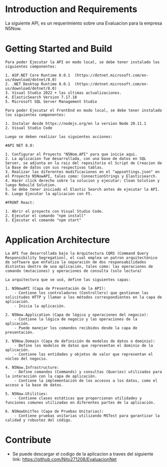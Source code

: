 # Introduction and Requirements 

La siguiente API, es un requerimiento sobre una Evaluacion para la empresa N5Now.

# Getting Started and Build

	Para poder Ejecutar la API en modo local, se debe tener instalado los siguientes componentes: 

	1. ASP.NET Core Runtime 8.0.1  (https://dotnet.microsoft.com/en-us/download/dotnet/8.0)
	2. .NET Desktop Runtime 8.0.1  (https://dotnet.microsoft.com/en-us/download/dotnet/8.0)
	3. Visual Studio 2022 + las ultimas actualizaciones.
	4. ElasticSearch Version 7.17.18
	5. Microsoft SQL Server Management Studio 
	
	Para poder Ejecutar el FrontEnd en modo local, se debe tener instalado los siguientes componentes: 
	
	1. Instalar desde https://nodejs.org/en la version Node 20.11.1
	2. Visual Studio Code
	
	Luego se deben realizar las siguientes acciones:

	#API NET 8.0:
	
	1. Configurar el Proyecto "N5Nom.API" para que inicie aqui.
	2. La aplicacion fue desarrollada, con una base de datos en SQL Server, se adjunta en la raiz del repositorio el Script de Creacion de la Base de datos con sus respectivas tablas.
	3. Realizar las diferentes modificaciones en el "appsettings.json" en el Proyecto N5NowAPI, tales como: ConnectionStrings y Elasticsearch.
	4. Hacer click derecho sobre la solucion y ejecutar: Clean Solution y luego Rebuild Solution.
	5. Se debe tener iniciado el Elastic Search antes de ejecutar la API.
	6. Luego Ejecutar la aplicacion con F5.

	#FRONT React:
	
	1. Abrir el proyecto con Visual Studio Code.
	2. Ejecutar el comando "npm install"
	3. Ejecutar el comando "npm start"
	
# Application Architecture

	La API fue desarrollada bajo la Arquitectura CQRS (Command Query Responsibility Segregation), el cual emplea un patron arquitectónico de software que enfatiza la separación de dos responsabilidades distintas dentro de una aplicación, tales como: las operaciones de comando (mutaciones) y operaciones de consulta (solo lectura)
	
	La arquitectura que se usó, define las siguientes capas:
	
	1. N5NowAPI (Capa de Presentación de la API):
		- Contiene los controladores (Controllers) que gestionan las solicitudes HTTP y llaman a los métodos correspondientes en la capa de aplicación.
		- Inicia la aplicación.
		
	2. N5Now.Application (Capa de lógica y operaciones del negocio):
		- Contiene la lógica de negocio y las operaciones de la aplicación.
		- Puede manejar los comandos recibidos desde la capa de presentación.
		
	3. N5Now.Domain (Capa de definición de modelos de datos o dominio):
		- Define los modelos de datos que representan el dominio de la aplicación.
		- Contiene las entidades y objetos de valor que representan el núcleo del negocio.

	4. N5Now.Infrastructure:
		- Define comandos (Commands) y consultas (Queries) utilizados para la interacción con la capa de aplicación.
		- Contiene la implementación de los accesos a los datos, como el acceso a la base de datos.
	
	5. N5Now.Utilities:
		- Contiene clases estáticas que proporcionan utilidades y funciones comunes utilizadas en diferentes partes de la aplicación.

	6. N5NowUnitTes (Capa de Pruebas Unitarias):
		- Contiene pruebas unitarias utilizando MSTest para garantizar la calidad y robustez del código.
	
# Contribute

* Se puede descargar el codigo de la aplicacion a traves del siguiente link: https://github.com/Nito271208/EvaluacionNet

